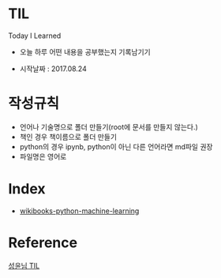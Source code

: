 # TIL
Today I Learned

* 오늘 하루 어떤 내용을 공부했는지 기록남기기

* 시작날짜 : 2017.08.24

# 작성규칙
* 언어나 기술명으로 폴더 만들기(root에 문서를 만들지 않는다.)
* 책인 경우 책이름으로 폴더 만들기
* python의 경우 ipynb, python이 아닌 다른 언어라면 md파일 권장
* 파일명은 영어로

# Index

* <a href="https://github.com/ForwardYH/TIL/tree/master/wikibooks%20-%20python-machine-learning">wikibooks-python-machine-learning</a>
  

# Reference
<a href="https://github.com/zzsza/TIL">성윤님 TIL</a>

